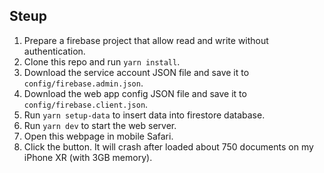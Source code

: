## Steup

1. Prepare a firebase project that allow read and write without authentication.
2. Clone this repo and run `yarn install`.
3. Download the service account JSON file and save it to `config/firebase.admin.json`.
4. Download the web app config JSON file and save it to `config/firebase.client.json`.
5. Run `yarn setup-data` to insert data into firestore database.
6. Run `yarn dev` to start the web server.
7. Open this webpage in mobile Safari.
8. Click the button. It will crash after loaded about 750 documents on my iPhone XR (with 3GB memory).
